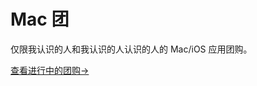 # Mac 团

仅限我认识的人和我认识的人认识的人的 Mac/iOS 应用团购。

[查看进行中的团购→](https://github.com/mactuan/apps/issues?utf8=%E2%9C%93&q=is%3Aissue%20is%3Aopen%20)
